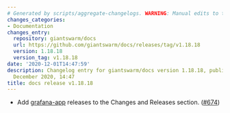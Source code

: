```yaml
---
# Generated by scripts/aggregate-changelogs. WARNING: Manual edits to this files will be overwritten.
changes_categories:
- Documentation
changes_entry:
  repository: giantswarm/docs
  url: https://github.com/giantswarm/docs/releases/tag/v1.18.18
  version: 1.18.18
  version_tag: v1.18.18
date: '2020-12-01T14:47:59'
description: Changelog entry for giantswarm/docs version 1.18.18, published on 01
  December 2020, 14:47
title: docs release v1.18.18
---
```


- Add [grafana-app](https://github.com/giantswarm/grafana-app) releases to the Changes and Releases section. ([#674](https://github.com/giantswarm/docs/pull/674))
